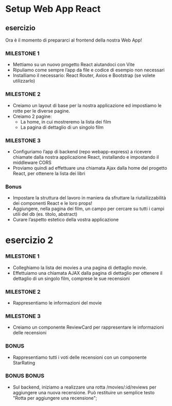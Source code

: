 # Setup Web App React

## esercizio
Ora è il momento di prepararci al frontend della nostra Web App!

### MILESTONE 1
- Mettiamo su un nuovo progetto React aiutandoci con Vite
- Ripuliamo come sempre l’app da file e codice di esempio non necessari
- Installiamo il necessario: React Router, Axios e Bootstrap (se volete utilizzarlo)

### MILESTONE 2
- Creiamo un layout di base per la nostra applicazione ed impostiamo le rotte per le diverse pagine.
- Creiamo 2 pagine:
    - La home, in cui mostreremo la lista dei film
    - La pagina di dettaglio di un singolo film

### MILESTONE 3
- Configuriamo l’app di backend (repo webapp-express) a ricevere chiamate dalla nostra applicazione React, installando e impostando il middleware CORS
- Proviamo quindi ad effettuare una chiamata Ajax dalla home del progetto React, per ottenere la lista dei libri

### Bonus
- Impostare la struttura del lavoro in maniera da sfruttare la riutailizzabilità dei componenti React e le loro props!
- Aggiungere, nella pagina dei film, un campo per cercare su tutti i campi utili del db (es. titolo, abstract)
- Curare l’aspetto estetico della vostra applicazione



# esercizio 2

### MILESTONE 1
- Colleghiamo la lista dei movies a una pagina di dettaglio movie.
- Effettuiamo una chiamata AJAX dalla pagina di dettaglio per ottenere il dettaglio di un singolo film, comprese le sue recensioni

### MILESTONE 2
- Rappresentiamo le informazioni del movie

### MILESTONE 3
- Creiamo un componente ReviewCard per rappresentare le informazioni delle recensioni

### BONUS
- Rappresentiamo tutti i voti delle recensioni con un componente StarRating

### BONUS BONUS
- Sul backend, iniziamo a realizzare una rotta /movies/:id/reviews per aggiungere una nuova recensione.
Può restituire un semplice testo "Rotta per aggiungere una recensione";
